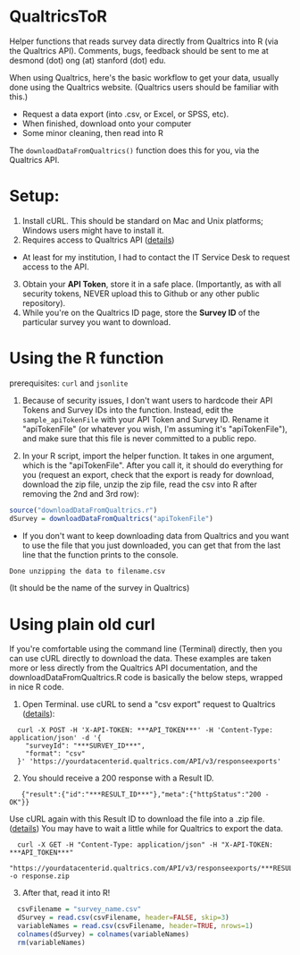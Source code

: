 # QualtricsToR
Helper functions that reads survey data directly from Qualtrics into R (via the Qualtrics API). Comments, bugs, feedback should be sent to me at desmond (dot) ong (at) stanford (dot) edu.


When using Qualtrics, here's the basic workflow to get your data, usually done using the Qualtrics website. (Qualtrics users should be familiar with this.)

- Request a data export (into .csv, or Excel, or SPSS, etc).
- When finished, download onto your computer
- Some minor cleaning, then read into R

The `downloadDataFromQualtrics()` function does this for you, via the Qualtrics API.

# Setup:

1. Install cURL. This should be standard on Mac and Unix platforms; Windows users might have to install it.
2. Requires access to Qualtrics API (<a href="https://api.qualtrics.com/docs/authentication">details</a>)
  * At least for my institution, I had to contact the IT Service Desk to request access to the API.
3. Obtain your **API Token**, store it in a safe place. (Importantly, as with all security tokens, NEVER upload this to Github or any other public repository).
4. While you're on the Qualtrics ID page, store the **Survey ID** of the particular survey you want to download.


# Using the R function

prerequisites: `curl` and `jsonlite`

1) Because of security issues, I don't want users to hardcode their API Tokens and Survey IDs into the function. Instead, edit the `sample_apiTokenFile` with your API Token and Survey ID. Rename it "apiTokenFile" (or whatever you wish, I'm assuming it's "apiTokenFile"), and make sure that this file is never committed to a public repo.

2) In your R script, import the helper function. It takes in one argument, which is the "apiTokenFile". After you call it, it should do everything for you (request an export, check that the export is ready for download, download the zip file, unzip the zip file, read the csv into R after removing the 2nd and 3rd row):
```r
source("downloadDataFromQualtrics.r")
dSurvey = downloadDataFromQualtrics("apiTokenFile")
```

- If you don't want to keep downloading data from Qualtrics and you want to use the file that you just downloaded, you can get that from the last line that the function prints to the console.
```r
Done unzipping the data to filename.csv
```
(It should be the name of the survey in Qualtrics)


# Using plain old curl

If you're comfortable using the command line (Terminal) directly, then you can use cURL directly to download the data. These examples are taken more or less directly from the Qualtrics API documentation, and the downloadDataFromQualtrics.R code is basically the below steps, wrapped in nice R code.

1) Open Terminal. use cURL to send a "csv export" request to Qualtrics (<a href="https://api.qualtrics.com/docs/csv">details</a>): 
```
  curl -X POST -H 'X-API-TOKEN: ***API_TOKEN***' -H 'Content-Type: application/json' -d '{ 
    "surveyId": "***SURVEY_ID***", 
    "format": "csv" 
  }' 'https://yourdatacenterid.qualtrics.com/API/v3/responseexports' 
```

2) You should receive a 200 response with a Result ID. 
```
   {"result":{"id":"***RESULT_ID***"},"meta":{"httpStatus":"200 - OK"}} 
```

Use cURL again with this Result ID to download the file into a .zip file. (<a href="https://api.qualtrics.com/docs/get-response-export">details</a>) You may have to wait a little while for Qualtrics to export the data.
```
  curl -X GET -H "Content-Type: application/json" -H "X-API-TOKEN: ***API_TOKEN***" 
  "https://yourdatacenterid.qualtrics.com/API/v3/responseexports/***RESULT_ID***/file" -o response.zip 
```

3) After that, read it into R! 
```r
  csvFilename = "survey_name.csv" 
  dSurvey = read.csv(csvFilename, header=FALSE, skip=3) 
  variableNames = read.csv(csvFilename, header=TRUE, nrows=1) 
  colnames(dSurvey) = colnames(variableNames) 
  rm(variableNames)
```
